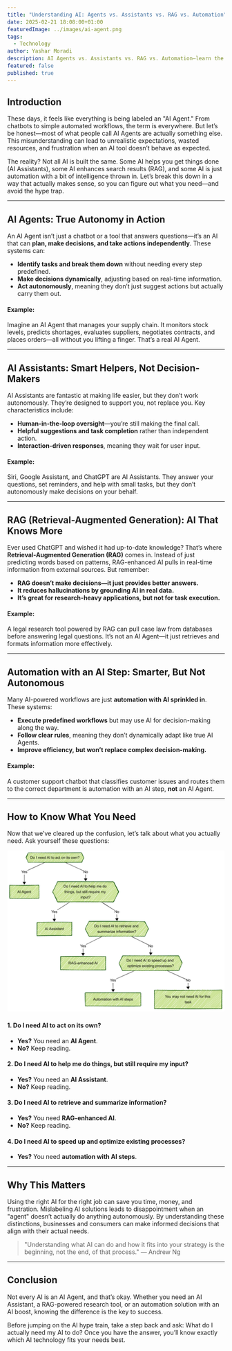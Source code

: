 ```yaml
---
title: "Understanding AI: Agents vs. Assistants vs. RAG vs. Automation"
date: 2025-02-21 18:08:00+01:00
featuredImage: ../images/ai-agent.png
tags:
  - Technology
author: Yashar Moradi
description: AI Agents vs. Assistants vs. RAG vs. Automation—learn the key differences and choose the right AI for your needs.
featured: false
published: true
---
```

## Introduction

These days, it feels like everything is being labeled an "AI Agent." From chatbots to simple automated workflows, the term is everywhere. But let’s be honest—most of what people call AI Agents are actually something else. This misunderstanding can lead to unrealistic expectations, wasted resources, and frustration when an AI tool doesn’t behave as expected.

The reality? Not all AI is built the same. Some AI helps you get things done (AI Assistants), some AI enhances search results (RAG), and some AI is just automation with a bit of intelligence thrown in. Let’s break this down in a way that actually makes sense, so you can figure out what you need—and avoid the hype trap.

---

## AI Agents: True Autonomy in Action

An AI Agent isn’t just a chatbot or a tool that answers questions—it’s an AI that can **plan, make decisions, and take actions independently**. These systems can:
- **Identify tasks and break them down** without needing every step predefined.
- **Make decisions dynamically**, adjusting based on real-time information.
- **Act autonomously**, meaning they don’t just suggest actions but actually carry them out.

#### Example:
Imagine an AI Agent that manages your supply chain. It monitors stock levels, predicts shortages, evaluates suppliers, negotiates contracts, and places orders—all without you lifting a finger. That’s a real AI Agent.

---

## AI Assistants: Smart Helpers, Not Decision-Makers

AI Assistants are fantastic at making life easier, but they don’t work autonomously. They’re designed to support you, not replace you. Key characteristics include:
- **Human-in-the-loop oversight**—you’re still making the final call.
- **Helpful suggestions and task completion** rather than independent action.
- **Interaction-driven responses**, meaning they wait for user input.

#### Example:
Siri, Google Assistant, and ChatGPT are AI Assistants. They answer your questions, set reminders, and help with small tasks, but they don’t autonomously make decisions on your behalf.

---

## RAG (Retrieval-Augmented Generation): AI That Knows More

Ever used ChatGPT and wished it had up-to-date knowledge? That’s where **Retrieval-Augmented Generation (RAG)** comes in. Instead of just predicting words based on patterns, RAG-enhanced AI pulls in real-time information from external sources. But remember:
- **RAG doesn’t make decisions—it just provides better answers.**
- **It reduces hallucinations by grounding AI in real data.**
- **It’s great for research-heavy applications, but not for task execution.**

#### Example:
A legal research tool powered by RAG can pull case law from databases before answering legal questions. It’s not an AI Agent—it just retrieves and formats information more effectively.

---

## Automation with an AI Step: Smarter, But Not Autonomous

Many AI-powered workflows are just **automation with AI sprinkled in**. These systems:
- **Execute predefined workflows** but may use AI for decision-making along the way.
- **Follow clear rules**, meaning they don’t dynamically adapt like true AI Agents.
- **Improve efficiency, but won’t replace complex decision-making.**

#### Example:
A customer support chatbot that classifies customer issues and routes them to the correct department is automation with an AI step, **not** an AI Agent.

---

## How to Know What You Need

Now that we’ve cleared up the confusion, let’s talk about what you actually need. Ask yourself these questions:

![AI Agent Decision Flow](../images/ai-agent-decision-flow.png)

#### 1. Do I need AI to **act on its own**?
- **Yes?** You need an **AI Agent**.
- **No?** Keep reading.

#### 2. Do I need AI to **help me do things, but still require my input**?
- **Yes?** You need an **AI Assistant**.
- **No?** Keep reading.
#### 3. Do I need AI to **retrieve and summarize information**?
- **Yes?** You need **RAG-enhanced AI**.
- **No?** Keep reading.
#### 4. Do I need AI to **speed up and optimize existing processes**?
- **Yes?** You need **automation with AI steps**.

---

## Why This Matters

Using the right AI for the right job can save you time, money, and frustration. Mislabeling AI solutions leads to disappointment when an "agent" doesn’t actually do anything autonomously. By understanding these distinctions, businesses and consumers can make informed decisions that align with their actual needs.

> "Understanding what AI can do and how it fits into your strategy is the beginning, not the end, of that process." — Andrew Ng

---

## Conclusion

Not every AI is an AI Agent, and that’s okay. Whether you need an AI Assistant, a RAG-powered research tool, or an automation solution with an AI boost, knowing the difference is the key to success.

Before jumping on the AI hype train, take a step back and ask: What do I actually need my AI to do? Once you have the answer, you’ll know exactly which AI technology fits your needs best.





